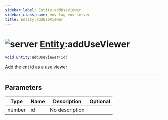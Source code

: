 ```yaml
---
sidebar_label: Entity:addUseViewer
sidebar_class_name: env-tag env-server
title: Entity:addUseViewer
---
```


# <img src='/img/wiki/server.png' alt='server' classname='env-tag' /> [Entity](../entity/README.md):addUseViewer

```lua
void Entity:addUseViewer(id)
```

Add the ent id as a use viewer<br/>

-----------------
## Parameters

| Type   | Name | Description | Optional |
| ------ | ---- | ----------- | -------: |
| number | id | No description |   |

